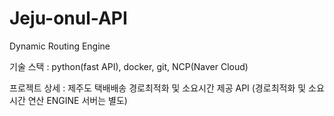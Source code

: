 # Jeju-onul-API
Dynamic Routing Engine



기술 스택 : python(fast API), docker, git, NCP(Naver Cloud)

프로젝트 상세 : 제주도 택배배송 경로최적화 및 소요시간 제공 API (경로최적화 및 소요시간 연산 ENGINE 서버는 별도)
